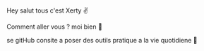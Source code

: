 Hey salut tous c'est Xerty :v:

Comment aller vous ? moi bien :punch:

se gitHub consite a poser des outils pratique a la vie quotidiene :muscle:
